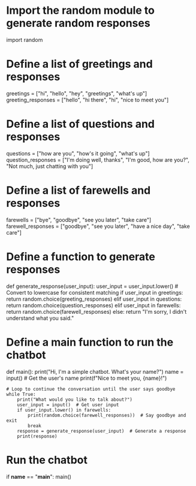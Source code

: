 # Import the random module to generate random responses
import random

# Define a list of greetings and responses
greetings = ["hi", "hello", "hey", "greetings", "what's up"]
greeting_responses = ["hello", "hi there", "hi", "nice to meet you"]

# Define a list of questions and responses
questions = ["how are you", "how's it going", "what's up"]
question_responses = ["I'm doing well, thanks", "I'm good, how are you?", "Not much, just chatting with you"]

# Define a list of farewells and responses
farewells = ["bye", "goodbye", "see you later", "take care"]
farewell_responses = ["goodbye", "see you later", "have a nice day", "take care"]

# Define a function to generate responses
def generate_response(user_input):
    user_input = user_input.lower()  # Convert to lowercase for consistent matching
    if user_input in greetings:
        return random.choice(greeting_responses)
    elif user_input in questions:
        return random.choice(question_responses)
    elif user_input in farewells:
        return random.choice(farewell_responses)
    else:
        return "I'm sorry, I didn't understand what you said."

# Define a main function to run the chatbot
def main():
    print("Hi, I'm a simple chatbot. What's your name?")
    name = input()  # Get the user's name
    print(f"Nice to meet you, {name}!")

    # Loop to continue the conversation until the user says goodbye
    while True:
        print("What would you like to talk about?")
        user_input = input()  # Get user input
        if user_input.lower() in farewells:
            print(random.choice(farewell_responses))  # Say goodbye and exit
            break
        response = generate_response(user_input)  # Generate a response
        print(response)

# Run the chatbot
if __name__ == "__main__":
    main()
